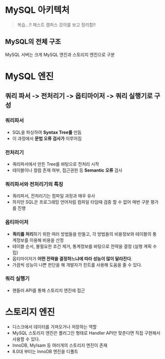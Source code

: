 # MySQL 아키텍처
> 복습...!! 패스트 캠퍼스 강의를 보고 정리함!!

## MySQL의 전체 구조
MySQL 서버는 크게 MySQL 엔진과 스토리지 엔진으로 구분

# MySQL 엔진
## 쿼리 파서 -> 전처리기 -> 옵티마이저 -> 쿼리 실행기로 구성
### 쿼리파서
+ SQL을 파싱하여 **Syntax Tree를** 만듬
+ 이 과정에서 **문법 오류 검사가** 이루어짐

### 전처리기
+ 쿼리파서에서 만든 Tree를 바탕으로 전처리 시작
+ 테이블이나 컬럼 존재 여부, 접근권한 등 **Semantic 오류** 검사

### 쿼리파서와 전처리기의 특징
+ 쿼리파서, 전처리기는 컴파일 과정과 매우 유사
+ 하지만 SQL은 프로그래밍 언어처럼 컴파일 타임때 검증 할 수 없어 매번 구문 평가를 진행

### 옵티마이저
+ **쿼리를 처리**하기 위한 여러 방법들을 만들고, 각 방법들의 비용정보와 테이블의 통계정보를 이용해 비용을 산정
+ 테이블 순서, 불필요한 조건 제거, 통계정보를 바탕으로 전략을 결정 (실행 계획 수립)
+ 옵티마이저가 **어떤 전략을 결정하느냐에 따라 성능이 많이 달라진다**.
+ 가끔씩 성능이 나쁜 판단을 해 개발자가 힌트를 사용해 도움을 줄 수 있다.

### 쿼리 실행기
+ 핸들러 API를 통해 스토리지 엔진에 접근

# 스토리지 엔진
+ 디스크에서 데이터를 가져오거나 저장하는 역할
+ MySQL 스토리지 엔진은 플러그인 형태로 Handler API만 맞춘다면 직접 구현해서 사용할 수 있다.
+ InnoDB, MyIsam 등 여러개의 스토리지 엔진이 존재
+ 8.0대 부터는 InnoDB 엔진을 디폴트